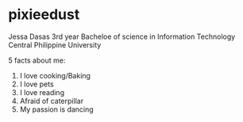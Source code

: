 # pixieedust

Jessa Dasas
3rd year Bacheloe of science in Information Technology
Central Philippine University

5 facts about me:
1. I love cooking/Baking
2. I love pets 
3. I love reading
4. Afraid of caterpillar
5. My passion is dancing
